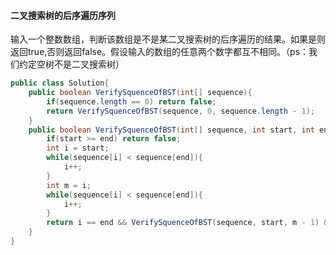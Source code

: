 #### 二叉搜索树的后序遍历序列

输入一个整数数组，判断该数组是不是某二叉搜索树的后序遍历的结果。如果是则返回true,否则返回false。假设输入的数组的任意两个数字都互不相同。（ps：我们约定空树不是二叉搜索树）

```java
public class Solution{
    public boolean VerifySquenceOfBST(int[] sequence){
        if(sequence.length == 0) return false;
        return VerifySquenceOfBST(sequence, 0, sequence.length - 1);
    }
    public boolean VerifySquenceOfBST(int[] sequence, int start, int end){
        if(start >= end) return false;
        int i = start;
        while(sequence[i] < sequence[end]){
            i++;
        }
        int m = i;
        while(sequence[i] < sequence[end]){
            i++;
        }
        return i == end && VerifySquenceOfBST(sequence, start, m - 1) && VerifySquenceOfBST(sequence, m, end - 1);
    }
}
```